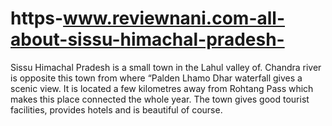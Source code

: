 # https-www.reviewnani.com-all-about-sissu-himachal-pradesh-
Sissu Himachal Pradesh is a small town in the Lahul valley of. Chandra river is opposite this town from where “Palden Lhamo Dhar waterfall gives a scenic view.  It is located a few kilometres away from Rohtang Pass which makes this place connected the whole year. The town gives good tourist facilities, provides hotels and is beautiful of course. 
